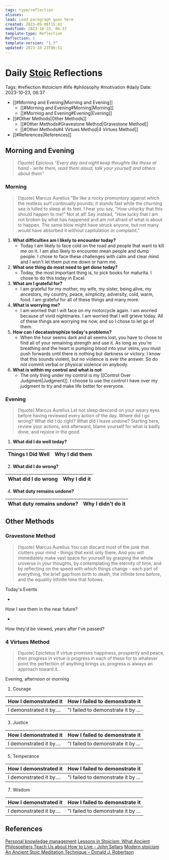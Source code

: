 ```yaml
---
tags: type/reflection
aliases: 
lead: Lead paragraph goes here
created: 2023-09-06T15:41
modified: 2023-10-23, 06:37
template-type: Reflection
Reflection: 1
template-version: "1.7"
updated: 2023-10-23T06:51
---
```



# Daily [Stoic](../SLIP-BOX/Stoicism.md) Reflections

Tags:  #reflection #stoicism #life #philosophy #motivation #daily 
Date: 2023-10-23, 06:37

- [[#Morning and Evening|Morning and Evening]]
	- [[#Morning and Evening#Morning|Morning]]
	- [[#Morning and Evening#Evening|Evening]]
- [[#Other Methods|Other Methods]]
	- [[#Other Methods#Gravestone Method|Gravestone Method]]
	- [[#Other Methods#4 Virtues Method|4 Virtues Method]]
- [[#References|References]]


## Morning and Evening

> [!quote] Epicious 
> _"Every day and night keep thoughts like these at hand - write them, read them aloud, talk your yourself and others about them"_

### Morning

> [!quote] Marcus Aurelius
> "Be like a rocky promontory against which the restless surf continually pounds; it stands fast while the churning sea is lulled to sleep at its feet. I hear you say, "How unlucky that this should happen to me!" Not at all! Say instead, "How lucky that I am not broken by what has happened and am not afraid of what is about to happen. The same blow might have struck anyone, but not many would have absorbed it without capitulation or complaint."

1. **What difficulties am I likely to encounter today?**
	- Today I am likely to face cold on the road and people that want to kill me on it. I am also likely to encounter mean people and dump people. I chose to face these challenges with calm and clear mind and I won't let them put me down or harm me.
2. **What one thing do most need to get done today?**
	- Today, the most important thing is, to pick books for maturita. I chose to do this today in Excel.
1. **What am I grateful for?**
	- I am grateful for my mother, my wife, my sister, being alive, my ancestors, my country, peace, simplicity, adversity, cold, warm, food. I am grateful for all of these things and many more. 
2. **What is worrying me?**
	- I am worried that I will face on my motorcycle again. I am worried because of vivid nightmares. I am worried that I will grieve today. All of these things are worrying me now, and so I chose to let go of them.
3. **How can I decatastrophize today's problems?**
	- When the hour seems dark and all seems lost, you have to chose to find all of your remaining strength and use it. As long as you're breathing and the heart is pumping blood into your veins, you must push forwards until there is nothing but darkness or victory. I know that this sounds violent, but no violence is ever the answer. So do not commit verbal or physical violence on anybody.    
4. **What is within my control and what is not**
	- The only thing under my control is my [[Control Over Judgment|Judgment]]. I choose to use the control I have over my judgment to try and make life better for everyone. 

### Evening

> [!quote] Marcus Aurelius
> Let not sleep descend on your weary eyes before having reviewed every action of the day. Where did I go wrong? What did I do right? What did I leave undone? Starting here, review your actions, and afterward, blame yourself for what is badly done, and rejoice in the good.

1. **What did I do well today?**

| Things I Did Well | Why I did them |
| ------------------- | ---------------- |

2. **What did I do wrong?**

| What did I do wrong | Why I did it |
| ------------------- | ---------------- |

4. **What duty remains undone?**

| What duty remains undone? | Why I didn't do it |
| ------------------- | ---------------- |

## Other Methods

### Gravestone Method

> [!quote] Marcus Aurelius
> You can discard most of the junk that clutters your mind - things that exist only there. And you will immediately make vast space for yourself by grasping the whole universe in your thoughts, by contemplating the eternity of time, and by reflecting on the speed with which things change - each part of everything, the brief gap from birth to death, the infinite time before, and the equality infinite time that follows. 

Today's Events 

-

How I see them in the near future? 

-

How they'd be viewed, years after I've passed?

### 4 Virtues Method

> [!quote] Epictetus 
> If virtue promises happiness, prosperity and peace, then progress in virtue is progress in each of these for to whatever point the perfection of anything brings us, progress is always an approach toward it.

Evening, afternoon or morning

1. Courage 

| How I demonstrated it  | How I failed to demonstrate it |
| ------------------- | ---------------- |
| I demonstrated it by....                 | "I failed to demonstrate it by ...              |

3. Justice

| How I demonstrated it  | How I failed to demonstrate it |
| ------------------- | ---------------- |
| I demonstrated it by....                 | "I failed to demonstrate it by ...             

5. Temperance

| How I demonstrated it  | How I failed to demonstrate it |
| ------------------- | ---------------- |
| I demonstrated it by....                 | "I failed to demonstrate it by ...             

7. Wisdom

| How I demonstrated it  | How I failed to demonstrate it |
| ------------------- | ---------------- |
| I demonstrated it by....                 | "I failed to demonstrate it by ...             

## References

[Personal knowledge management](Personal%20knowledge%20management.md)
[Lessons in Stoicism: What Ancient Philosophers Teach Us about How to Live - John Sellars](https://books.google.cz/books/about/Lessons_in_Stoicism.html?id=ky84zQEACAAJ&redir_esc=y)
[Modern stoicism](https://modernstoicism.com/)
[An Ancient Stoic Meditation Technique – Donald J. Robertson](https://donaldrobertson.name/2017/03/22/an-ancient-stoic-meditation-technique/)



